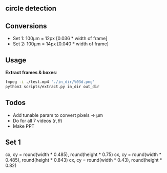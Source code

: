 ## circle detection

## Conversions
- Set 1: 100µm = 12px [0.036 * width of frame]
- Set 2: 100µm = 14px [0.040 * width of frame]

## Usage

**Extract frames & boxes**:
```bash
fmpeg -i ./test.mp4 './in_dir/%03d.png'
python3 scripts/extract.py in_dir out_dir
```

## Todos
- Add tunable param to convert pixels &rarr; µm
- Do for all 7 videos $(r, \theta)$
- Make PPT

## Set 1

cx, cy = round(width * 0.485), round(height * 0.75)
cx, cy = round(width * 0.485), round(height * 0.843)
cx, cy = round(width * 0.43), round(height * 0.82)